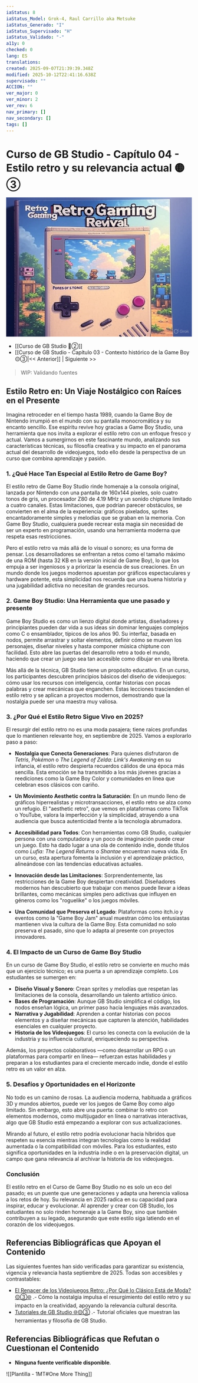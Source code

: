 ```yaml
---
iaStatus: 8
iaStatus_Model: Grok-4, Raul Carrillo aka Metsuke
iaStatus_Generado: "I"
iaStatus_Supervisado: "H"
iaStatus_Validado: "-"
a11y: 0
checked: 0
lang: ES
translations:
created: 2025-09-07T21:39:39.348Z
modified: 2025-10-12T22:41:16.638Z
supervisado: ""
ACCION: ""
ver_major: 0
ver_minor: 2
ver_rev: 6
nav_primary: []
nav_secondary: []
tags: []
---
```

# Curso de GB Studio - Capítulo 04 - Estilo retro y su relevancia actual 🟡③

![Estilo Retro en el mundo actual](PublicBrain/_resources/78f2c1e7bb4f6d02163664c40eb7dfaf_MD5.jpg)

* [[Curso de GB Studio 🔴②]]
* [[Curso de GB Studio - Capítulo 03 - Contexto histórico de la Game Boy 🟡③|<< Anterior]] | Siguiente >>

> WIP: Validando fuentes

## Estilo Retro en: Un Viaje Nostálgico con Raíces en el Presente

Imagina retroceder en el tiempo hasta 1989, cuando la Game Boy de Nintendo irrumpió en el mundo con su pantalla monocromática y su encanto sencillo. Ese espíritu revive hoy gracias a Game Boy Studio, una herramienta que nos invita a explorar el estilo retro con un enfoque fresco y actual. Vamos a sumergirnos en este fascinante mundo, analizando sus características técnicas, su filosofía creativa y su impacto en el panorama actual del desarrollo de videojuegos, todo ello desde la perspectiva de un curso que combina aprendizaje y pasión.

### 1. ¿Qué Hace Tan Especial al Estilo Retro de Game Boy?
El estilo retro de Game Boy Studio rinde homenaje a la consola original, lanzada por Nintendo con una pantalla de 160x144 píxeles, solo cuatro tonos de gris, un procesador Z80 de 4.19 MHz y un sonido chiptune limitado a cuatro canales. Estas limitaciones, que podrían parecer obstáculos, se convierten en el alma de la experiencia: gráficos pixelados, sprites encantadoramente simples y melodías que se graban en la memoria. Con Game Boy Studio, cualquiera puede recrear esta magia sin necesidad de ser un experto en programación, usando una herramienta moderna que respeta esas restricciones.

Pero el estilo retro va más allá de lo visual o sonoro; es una forma de pensar. Los desarrolladores se enfrentan a retos como el tamaño máximo de una ROM (hasta 32 KB en la versión inicial de Game Boy), lo que los empuja a ser ingeniosos y a priorizar la esencia de sus creaciones. En un mundo donde los juegos modernos apuestan por gráficos espectaculares y hardware potente, esta simplicidad nos recuerda que una buena historia y una jugabilidad adictiva no necesitan de grandes recursos.

### 2. Game Boy Studio: Una Herramienta que une pasado y presente
Game Boy Studio es como un lienzo digital donde artistas, diseñadores y principiantes pueden dar vida a sus ideas sin dominar lenguajes complejos como C o ensamblador, típicos de los años 90. Su interfaz, basada en nodos, permite arrastrar y soltar elementos, definir cómo se mueven los personajes, diseñar niveles y hasta componer música chiptune con facilidad. Esto abre las puertas del desarrollo retro a todo el mundo, haciendo que crear un juego sea tan accesible como dibujar en una libreta.

Más allá de la técnica, GB Studio tiene un propósito educativo. En un curso, los participantes descubren principios básicos del diseño de videojuegos: cómo usar los recursos con inteligencia, contar historias con pocas palabras y crear mecánicas que enganchen. Estas lecciones trascienden el estilo retro y se aplican a proyectos modernos, demostrando que la nostalgia puede ser una maestra muy valiosa.

### 3. ¿Por Qué el Estilo Retro Sigue Vivo en 2025?
El resurgir del estilo retro no es una moda pasajera; tiene raíces profundas que lo mantienen relevante hoy, en septiembre de 2025. Vamos a explorarlo paso a paso:

- **Nostalgia que Conecta Generaciones**: Para quienes disfrutaron de *Tetris*, *Pokémon* o *The Legend of Zelda: Link's Awakening* en su infancia, el estilo retro despierta recuerdos cálidos de una época más sencilla. Esta emoción se ha transmitido a los más jóvenes gracias a reediciones como la Game Boy Color y comunidades en línea que celebran esos clásicos con cariño.

- **Un Movimiento Aesthetic contra la Saturación**: En un mundo lleno de gráficos hiperrealistas y microtransacciones, el estilo retro se alza como un refugio. El "aesthetic retro", que vemos en plataformas como TikTok o YouTube, valora la imperfección y la simplicidad, atrayendo a una audiencia que busca autenticidad frente a la tecnología abrumadora.

- **Accesibilidad para Todos**: Con herramientas como GB Studio, cualquier persona con una computadora y un poco de imaginación puede crear un juego. Esto ha dado lugar a una ola de contenido indie, donde títulos como *Lufia: The Legend Returns* o *Shantae* encuentran nueva vida. En un curso, esta apertura fomenta la inclusión y el aprendizaje práctico, alineándose con las tendencias educativas actuales.

- **Innovación desde las Limitaciones**: Sorprendentemente, las restricciones de la Game Boy despiertan creatividad. Diseñadores modernos han descubierto que trabajar con menos puede llevar a ideas brillantes, como mecánicas simples pero adictivas que influyen en géneros como los "roguelike" o los juegos móviles.

- **Una Comunidad que Preserva el Legado**: Plataformas como itch.io y eventos como la "Game Boy Jam" anual muestran cómo los entusiastas mantienen viva la cultura de la Game Boy. Esta comunidad no solo preserva el pasado, sino que lo adapta al presente con proyectos innovadores.

### 4. El Impacto de un Curso de Game Boy Studio
En un curso de Game Boy Studio, el estilo retro se convierte en mucho más que un ejercicio técnico; es una puerta a un aprendizaje completo. Los estudiantes se sumergen en:
- **Diseño Visual y Sonoro**: Crean sprites y melodías que respetan las limitaciones de la consola, desarrollando un talento artístico único.
- **Bases de Programación**: Aunque GB Studio simplifica el código, los nodos enseñan lógica, un primer paso hacia lenguajes más avanzados.
- **Narrativa y Jugabilidad**: Aprenden a contar historias con pocos elementos y a diseñar mecánicas que capturen la atención, habilidades esenciales en cualquier proyecto.
- **Historia de los Videojuegos**: El curso les conecta con la evolución de la industria y su influencia cultural, enriqueciendo su perspectiva.

Además, los proyectos colaborativos —como desarrollar un RPG o un plataformas para compartir en línea— refuerzan estas habilidades y preparan a los estudiantes para el creciente mercado indie, donde el estilo retro es un valor en alza.

### 5. Desafíos y Oportunidades en el Horizonte
No todo es un camino de rosas. La audiencia moderna, habituada a gráficos 3D y mundos abiertos, puede ver los juegos de Game Boy como algo limitado. Sin embargo, esto abre una puerta: combinar lo retro con elementos modernos, como multijugador en línea o narrativas interactivas, algo que GB Studio está empezando a explorar con sus actualizaciones.

Mirando al futuro, el estilo retro podría evolucionar hacia híbridos que respeten su esencia mientras integran tecnologías como la realidad aumentada o la compatibilidad con móviles. Para los estudiantes, esto significa oportunidades en la industria indie o en la preservación digital, un campo que gana relevancia al archivar la historia de los videojuegos.

### Conclusión
El estilo retro en el Curso de Game Boy Studio no es solo un eco del pasado; es un puente que une generaciones y adapta una herencia valiosa a los retos de hoy. Su relevancia en 2025 radica en su capacidad para inspirar, educar y evolucionar. Al aprender y crear con GB Studio, los estudiantes no solo rinden homenaje a la Game Boy, sino que también contribuyen a su legado, asegurando que este estilo siga latiendo en el corazón de los videojuegos.

## Referencias Bibliográficas que Apoyan el Contenido

Las siguientes fuentes han sido verificadas para garantizar su existencia, vigencia y relevancia hasta septiembre de 2025. Todas son accesibles y contrastables:

- [El Renacer de los Videojuegos Retro: ¿Por Qué lo Clásico Está de Moda? 🟡③🌐](https://www.youtube.com/watch?v=UAfYaTcZwOg) .- 
  Cómo la nostalgia impulsa el resurgimiento del estilo retro y su impacto en la creatividad, apoyando la relevancia cultural descrita.
- [Tutoriales de GB Studio 🌐🟡③](https://www.youtube.com/watch?v=hNXlV2tt7eE&list=PLmac3HPrav--Q4QKUVknwwMSNk1YECFKT) .- Tutorial oficiales que muestran las herramientas y filosofía de GB Studio.

## Referencias Bibliográficas que Refutan o Cuestionan el Contenido

- **Ninguna fuente verificable disponible**.  


![[Plantilla - 1MT#One More Thing]]